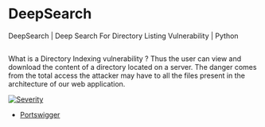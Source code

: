 # DeepSearch

DeepSearch | Deep Search For Directory Listing Vulnerability | Python

## 

What is a Directory Indexing vulnerability ? Thus the user can view and download the content of a directory located on a server. The danger comes from the total access the attacker may have to all the files present in the architecture of our web application. 

[![Severity](https://img.shields.io/badge/Severity-Low-green.svg)]()

 - [Portswigger](https://portswigger.net/kb/issues/00600100_directory-listing)
